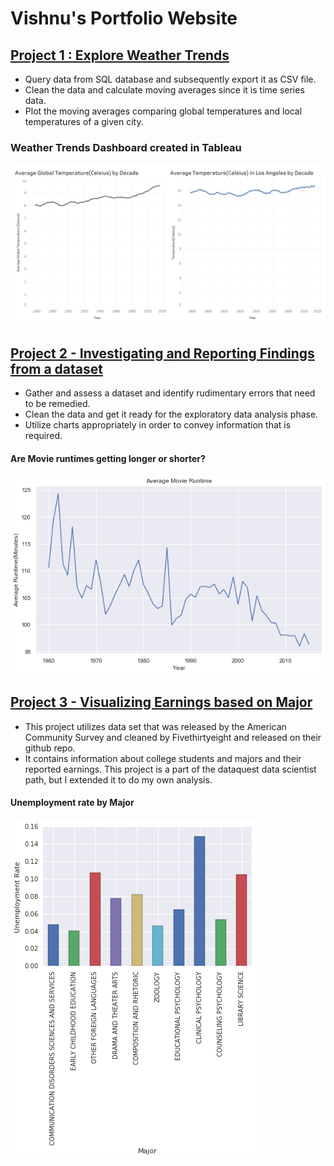 # Vishnu's Portfolio Website

## [Project 1 : Explore Weather Trends](https://github.com/VishnuHSharma/Udacity-Data-Analyst-Nanodegree)
- Query data from SQL database and subsequently export it as CSV file.
- Clean the data and calculate moving averages since it is time series data.
- Plot the moving averages comparing global temperatures and local temperatures of a given city.

### Weather Trends Dashboard created in Tableau
![chart](https://github.com/VishnuHSharma/Vishnu_Portfolio/blob/master/Dashboard%201.png)

## [Project 2 - Investigating and Reporting Findings from a dataset](https://github.com/VishnuHSharma/Udacity-Data-Analyst-Nanodegree)
- Gather and assess a dataset and identify rudimentary errors that need to be remedied.
- Clean the data and get it ready for the exploratory data analysis phase.
- Utilize charts appropriately in order to convey information that is required.

#### Are Movie runtimes getting longer or shorter?
![chart](https://github.com/VishnuHSharma/Udacity-Data-Analyst-Nanodegree/blob/master/Runtime%20chart.png)

## [Project 3 - Visualizing Earnings based on Major](https://github.com/VishnuHSharma/Visualizing-earnings-based-on-major)

- This project utilizes  data set that was released by the American Community Survey and cleaned by Fivethirtyeight and released on their github repo. 
- It contains information about college students and majors and their reported earnings. This project is a part of the dataquest data scientist path, but I extended it to do my    own analysis.

#### Unemployment rate by Major
![chart](https://github.com/VishnuHSharma/Visualizing-earnings-based-on-major/blob/master/Major%20Unemployment_rate.png)
